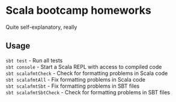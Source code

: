 # Scala bootcamp homeworks
Quite self-explanatory, really

## Usage
`sbt test` - Run all tests  
`sbt console` - Start a Scala REPL with access to compiled code  
`sbt scalafmtCheck` - Check for formatting problems in Scala code  
`sbt scalafmtAll` - Fix formatting problems in Scala code  
`sbt scalafmtSbt` - Fix formatting problems in SBT files  
`sbt scalafmtSbtCheck` - Check for formatting problems in SBT files  
